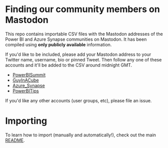 # Finding our community members on Mastodon

This repo contains importable CSV files with the Mastodon addresses of the Power BI and Azure Synapse communities on Mastodon. It has been compiled using **only publicly available** information.

If you'd like to be included, please add your Mastodon address to your Twitter name, username, bio or pinned Tweet. Then follow any one of these accounts and it'll be added to the CSV around midnight GMT.

* [PowerBISummit](https://twitter.com/PowerBISummit)
* [GuyInACube](https://twitter.com/GuyInACube)
* [Azure_Synapse](https://twitter.com/Azure_Synapse)
* [PowerBITips](https://twitter.com/PowerBITips)

If you'd like any other accounts (user groups, etc), please file an issue.

# Importing

To learn how to import (manually and automatically!), check out the main [README](https://github.com/dataplat/mastodon#using-the-web-interface).
